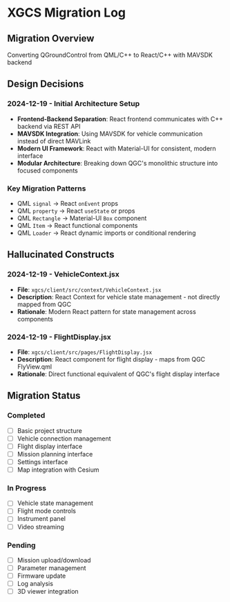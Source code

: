 # XGCS Migration Log

## Migration Overview
Converting QGroundControl from QML/C++ to React/C++ with MAVSDK backend

## Design Decisions

### 2024-12-19 - Initial Architecture Setup
- **Frontend-Backend Separation**: React frontend communicates with C++ backend via REST API
- **MAVSDK Integration**: Using MAVSDK for vehicle communication instead of direct MAVLink
- **Modern UI Framework**: React with Material-UI for consistent, modern interface
- **Modular Architecture**: Breaking down QGC's monolithic structure into focused components

### Key Migration Patterns
- QML `signal` → React `onEvent` props
- QML `property` → React `useState` or props
- QML `Rectangle` → Material-UI `Box` component
- QML `Item` → React functional components
- QML `Loader` → React dynamic imports or conditional rendering

## Hallucinated Constructs

### 2024-12-19 - VehicleContext.jsx
- **File**: `xgcs/client/src/context/VehicleContext.jsx`
- **Description**: React Context for vehicle state management - not directly mapped from QGC
- **Rationale**: Modern React pattern for state management across components

### 2024-12-19 - FlightDisplay.jsx
- **File**: `xgcs/client/src/pages/FlightDisplay.jsx`
- **Description**: React component for flight display - maps from QGC FlyView.qml
- **Rationale**: Direct functional equivalent of QGC's flight display interface

## Migration Status

### Completed
- [ ] Basic project structure
- [ ] Vehicle connection management
- [ ] Flight display interface
- [ ] Mission planning interface
- [ ] Settings interface
- [ ] Map integration with Cesium

### In Progress
- [ ] Vehicle state management
- [ ] Flight mode controls
- [ ] Instrument panel
- [ ] Video streaming

### Pending
- [ ] Mission upload/download
- [ ] Parameter management
- [ ] Firmware update
- [ ] Log analysis
- [ ] 3D viewer integration 